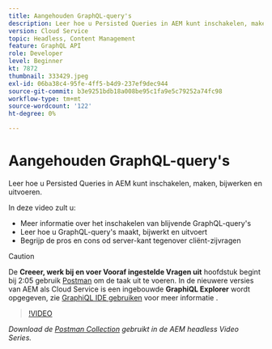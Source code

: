 ```yaml
---
title: Aangehouden GraphQL-query's
description: Leer hoe u Persisted Queries in AEM kunt inschakelen, maken, bijwerken en uitvoeren.
version: Cloud Service
topic: Headless, Content Management
feature: GraphQL API
role: Developer
level: Beginner
kt: 7872
thumbnail: 333429.jpeg
exl-id: 06ba38c4-95fe-4ff5-b4d9-237ef9dec944
source-git-commit: b3e9251bdb18a008be95c1fa9e5c79252a74fc98
workflow-type: tm+mt
source-wordcount: '122'
ht-degree: 0%

---
```


# Aangehouden GraphQL-query&#39;s

Leer hoe u Persisted Queries in AEM kunt inschakelen, maken, bijwerken en uitvoeren.

In deze video zult u:

+ Meer informatie over het inschakelen van blijvende GraphQL-query&#39;s
+ Leer hoe u GraphQL-query&#39;s maakt, bijwerkt en uitvoert
+ Begrijp de pros en cons od server-kant tegenover cliënt-zijvragen

>[!CAUTION]
>
>De **Creeer, werk bij en voer Vooraf ingestelde Vragen uit** hoofdstuk begint bij 2:05 gebruik [Postman](https://www.postman.com/) om de taak uit te voeren. In de nieuwere versies van AEM als Cloud Service is een ingebouwde **GraphiQL Explorer** wordt opgegeven, zie [GraphiQL IDE gebruiken](https://experienceleague.adobe.com/docs/experience-manager-cloud-service/content/headless/graphql-api/graphiql-ide.html) voor meer informatie .


>[!VIDEO](https://video.tv.adobe.com/v/333429?quality=12&learn=on)

_Download de [Postman Collection](./assets/aem-headless-video-series.postman_collection.json) gebruikt in de AEM headless Video Series._
